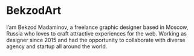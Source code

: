 # BekzodArt
I’am Bekzod Madaminov, a freelance graphic designer based in Moscow, Russia who loves to craft attractive experiences for the web. Working as designer since 2015 and had the opportunity to collaborate with diverse agency and startup all around the world.
